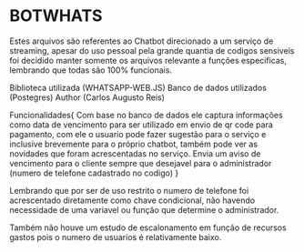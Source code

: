 # BOTWHATS

Estes arquivos são referentes ao Chatbot direcionado a um serviço de streaming, apesar do uso pessoal pela grande quantia de codigos sensiveis foi decidido manter somente os arquivos relevante a funções especificas, lembrando que todas são 100% funcionais.

Biblioteca utilizada (WHATSAPP-WEB.JS) 
Banco de dados utilizados (Postegres)
Author (Carlos Augusto Reis)

Funcionalidades{
Com base no banco de dados ele captura informações como data de vencimento para ser utilizado em envio de qr code para pagamento, com ele o usuario pode fazer sugestão para o serviço e inclusive brevemente para o próprio chatbot, também pode ver as novidades que foram acrescentadas no serviço.
Envia um aviso de vencimento para o cliente sempre que desejavel para o administrador 
(numero de telefone cadastrado no codigo)
}

Lembrando que por ser de uso restrito o numero de telefone foi acrescentado diretamente como chave condicional, não havendo necessidade de uma variavel ou função que determine o administrador.

Também não houve um estudo de escalonamento em função de recursos gastos pois o numero de usuarios é relativamente baixo.

